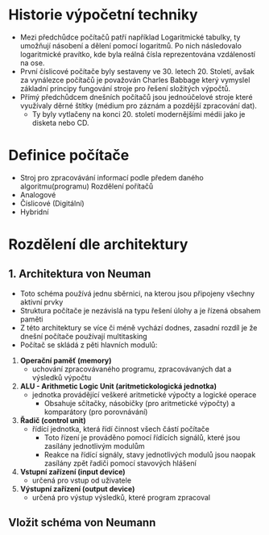 # Historie výpočetní techniky
* Mezi předchůdce počítačů patří například Logaritmické tabulky, ty umožňují násobení a dělení pomocí logaritmů. Po nich následovalo logaritmické pravítko, kde byla reálná čísla reprezentována vzdáleností na ose.
* První číslicové počítače byly sestaveny ve 30. letech 20. Století, avšak za vynálezce počítačů je považován Charles Babbage který vymyslel základní principy fungování stroje pro řešení složitých výpočtů. 
* Přímý předchůdcem dnešních počítačů jsou jednoúčelové stroje které využívaly děrné štítky (médium pro záznám a pozdější zpracování dat). 
  * Ty byly vytlačeny na konci 20. století modernějšími médii jako je disketa nebo CD.
# Definice počítače
* Stroj pro zpracovávání informací podle předem daného algoritmu(programu)
Rozdělení pořítačů
* Analogové
* Číslicové (Digitální)
* Hybridní
# Rozdělení dle architektury
## 1. Architektura von Neuman
  * Toto schéma používá jednu sběrnici, na kterou jsou připojeny všechny aktivní prvky 
  * Struktura počítače je nezávislá na typu řešení úlohy a je řízená obsahem paměti
  * Z této architektury se více či méně vychází dodnes, zasadní rozdíl je že dnešní počítače používají multitasking
* Počítač se skládá z pěti hlavních modulů:
1. **Operační paměť (memory)** 
    * uchování zpracovávaného programu, zpracovávaných dat a výsledků výpočtu
2. **ALU - Arithmetic Logic Unit (aritmetickologická jednotka)**
    * jednotka provádějící veškeré aritmetické výpočty a logické operace
      * Obsahuje sčítačky, násobičky (pro aritmetické výpočty) a komparátory (pro porovnávání)
3. **Řadič (control unit)**
    * řídící jednotka, která řídí činnost všech částí počítače
      * Toto řízení je prováděno pomocí řídících signálů, které jsou zasílány jednotlivým modulům 
      * Reakce na řídící signály, stavy jednotlivých modulů jsou naopak zasílány zpět řadiči pomocí stavových hlášení
4. **Vstupní zařízení (input device)**
    * určená pro vstup od uživatele
5. **Výstupní zařízení (output device)** 
    * určená pro výstup výsledků, které program zpracoval
## Vložit schéma von Neumann

